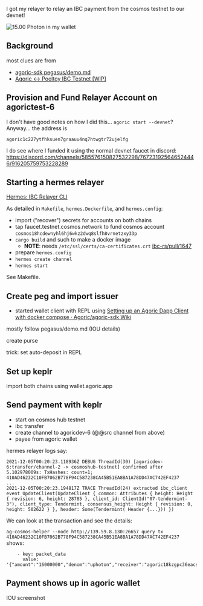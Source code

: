 I got my relayer to relay an IBC payment from the cosmos testnet to our devnet!

![15.00 Photon in my wallet](https://www.diigo.com/file/image/brpqocpzpbeerecapzepbqeqpq/SwingSet+Solo+REPL+Demo.jpg)


## Background

most clues are from
 - [agoric-sdk pegasus/demo.md](https://github.com/Agoric/agoric-sdk/blob/master/packages/pegasus/demo.md)
 - [Agoric ↔ Pooltoy IBC Testnet [WIP]](https://hackmd.io/YYf5lsJXSSuatstpRDSs8g?view)

## Provision and Fund Relayer Account on agorictest-6

I don't have good notes on how I did this... `agoric start --devnet`? Anyway... the address is

`agoric1c227ytfhksuen7graauu4nq7htwgtr72ujelfg`

I do see where I funded it using the normal devnet faucet in discord:
https://discord.com/channels/585576150827532298/767231925646524446/916205759753228289

## Starting a hermes relayer

[Hermes: IBC Relayer CLI](https://github.com/informalsystems/ibc-rs/tree/master/relayer-cli)

As detailed in `Makefile`, `hermes.Dockerfile`, and `hermes.config`:
 - import ("recover") secrets for accounts on both chains
 - tap faucet.testnet.cosmos.network to fund cosmos account `cosmos18hcdewnyhl6hj6wkz2dwq8slfh8vrnetzxy33p`
 - `cargo build` and such to make a docker image
   - **NOTE**: needs `/etc/ssl/certs/ca-certificates.crt` [ibc-rs/pull/1647](https://github.com/informalsystems/ibc-rs/pull/1647)
 - prepare `hermes.config`
 - `hermes create channel`
 - `hermes start`

See Makefile.

## Create peg and import issuer

 - started wallet client with REPL using [Setting up an Agoric Dapp Client with docker compose · Agoric/agoric\-sdk Wiki](https://github.com/Agoric/agoric-sdk/wiki/Setting-up-an-Agoric-Dapp-Client-with-docker-compose)

mostly follow pegasus/demo.md (IOU details)

create purse

trick: set auto-deposit in REPL

## Set up keplr

import both chains using wallet.agoric.app

## Send payment with keplr

 - start on cosmos hub testnet
 - ibc transfer
 - create channel to agoricdev-6 (@@src channel from above)
 - payee from agoric wallet

hermes relayer logs say:

```
2021-12-05T00:20:23.118936Z DEBUG ThreadId(30) [agoricdev-6:transfer/channel-2 -> cosmoshub-testnet] confirmed after 5.102978009s: TxHashes: count=1; 410AD46232C10FB7062B778F94C587238CA45B51EA8BA1A78DD47AC742EF4237
...
2021-12-05T00:20:23.194817Z TRACE ThreadId(24) extracted ibc_client event UpdateClient(UpdateClient { common: Attributes { height: Height { revision: 6, height: 28785 }, client_id: ClientId("07-tendermint-3"), client_type: Tendermint, consensus_height: Height { revision: 0, height: 502622 } }, header: Some(Tendermint( Header {...})) })
```

We can look at the transaction and see the details:

`ag-cosmos-helper --node http://139.59.8.130:26657 query tx 410AD46232C10FB7062B778F94C587238CA45B51EA8BA1A78DD47AC742EF4237` shows:

```
    - key: packet_data
      value: '{"amount":"16000000","denom":"uphoton","receiver":"agoric18kzgpc36eacsdhx8wrdjywvdu3s6dsg2ae3t54","sender":"cosmos18hcdewnyhl6hj6wkz2dwq8slfh8vrnetzxy33p"}'
```

## Payment shows up in agoric wallet

IOU screenshot